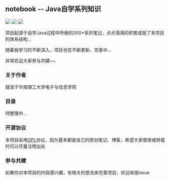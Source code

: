 ## notebook -- Java自学系列知识

![](https://img.shields.io/badge/version-v1.0.0-green.svg) ![](https://img.shields.io/badge/author-hong-yellow.svg) ![](https://img.shields.io/badge/license-GPL-blue.svg)

项目起源于自学Java过程中所做的300+系列笔记，点点滴滴的积累成就了本项目的体系结构...

随着我学习的不断深入，项目也在不断更新、完善中... 

非常欢迎大家参与共建~~

### 关于作者

就读于华南理工大学电子与信息学院

### 目录

待整理中...

### 开源协议

本项目采用[GPL](https://www.gnu.org/licenses/gpl-3.0.en.html)协议，因为基本都是自己的原创笔记、博客，希望大家使用或转载时可以尽量注明出处

### 参与共建

如果你对本项目的内容感兴趣，有相关的想法来完善项目，欢迎来提issue